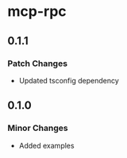 # mcp-rpc

## 0.1.1

### Patch Changes

- Updated tsconfig dependency

## 0.1.0

### Minor Changes

- Added examples

